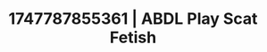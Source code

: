 ---
categories:
- Vocal tease
- Audio stimulation
- Pleasure activism
- Kinky fairytales
- Wet skin
image: /assets/images/1747787855361.jpg
layout: post
seo:
  description: Featured content with exclusive ABDL Play, Scat Fetish. HD images available.
  keywords: ABDL Play, Scat Fetish
  og_image: /assets/images/1747787855361.jpg
  schema_type: VisualArtwork
tags:
- ABDL Play
- Scat Fetish
- '#1747787855361'
title: 1747787855361 | ABDL Play Scat Fetish
---